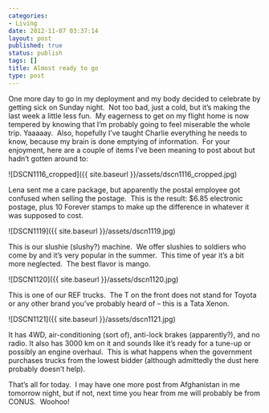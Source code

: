 ```yaml
---
categories:
- Living
date: 2012-11-07 03:37:14
layout: post
published: true
status: publish
tags: []
title: Almost ready to go
type: post
---
```


One more day to go in my deployment and my body decided to celebrate by
getting sick on Sunday night.  Not too bad, just a cold, but it’s making the
last week a little less fun.  My eagerness to get on my flight home is now
tempered by knowing that I’m probably going to feel miserable the whole trip.
Yaaaaay.  Also, hopefully I’ve taught Charlie everything he needs to know,
because my brain is done emptying of information.  For your enjoyment, here
are a couple of items I’ve been meaning to post about but hadn’t gotten around
to:

![DSCN1116_cropped]({{ site.baseurl }}/assets/dscn1116_cropped.jpg)

Lena sent me a care package, but apparently the postal employee got confused
when selling the postage.  This is the result: $6.85 electronic postage, plus
10 Forever stamps to make up the difference in whatever it was supposed to
cost.

![DSCN1119]({{ site.baseurl }}/assets/dscn1119.jpg)

This is our slushie (slushy?) machine.  We offer slushies to soldiers who come
by and it’s very popular in the summer.  This time of year it’s a bit more
neglected.  The best flavor is mango.

![DSCN1120]({{ site.baseurl }}/assets/dscn1120.jpg)

This is one of our REF trucks.  The T on the front does not stand for Toyota
or any other brand you’ve probably heard of – this is a Tata Xenon.

![DSCN1121]({{ site.baseurl }}/assets/dscn1121.jpg)

It has 4WD, air-conditioning (sort of), anti-lock brakes (apparently?), and no
radio. It also has 3000 km on it and sounds like it’s ready for a tune-up or
possibly an engine overhaul.  This is what happens when the government
purchases trucks from the lowest bidder (although admittedly the dust here
probably doesn’t help).

That’s all for today.  I may have one more post from Afghanistan in me
tomorrow night, but if not, next time you hear from me will probably be from
CONUS.  Woohoo!